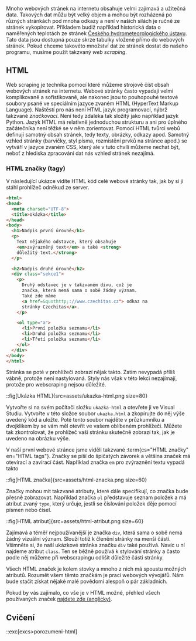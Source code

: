 Mnoho webových stránek na internetu obsahuje velmi zajímavá a užitečná data. Takových dat můžu být velký objem a mohou být rozházená po různých stránkách pod mnoha odkazy a není v našich silách je ručně ze stránek vykopírovat. Příkladem budiž například historická data o naměřených teplotách ze stránek [Českého hydrometeorologického ústavu](http://portal.chmi.cz/historicka-data/pocasi/uzemni-teploty). Tato data jsou dostupná pouze skrze tabulky vložené přímo do webových stránek. Pokud chceme takovéto množství dat ze stránek dostat do našeho programu, musíme použít takzvaný _web scraping_.

## HTML

Web scraping je technika pomocí které můžeme strojově číst obsah webových stránek na internetu. Webové stránky často vypadají velmi komplikovaně a sofistikovaně, ale nakonec jsou to pouhopouhé textové soubory psané ve speciálním jazyce zvaném HTML (HyperText Markup Language). Naštěstí pro nás není HTML jazyk programovací, nýbrž takzvaně _značkovací_. Není tedy zdaleka tak složitý jako například jazyk Python. Jazyk HTML má relativně jednoduchou strukturu a ani pro úplného začátečníka není těžké se v něm zorientovat. Pomocí HTML tvůrci webů definují samotný obsah stránek, tedy texty, obrázky, odkazy apod. Samotný vzhled stránky (barvičky, styl písma, rozmístění prvků na stránce apod.) se vytváří v jazyce zvaném CSS, který ale v tuto chvíli můžeme nechat být, neboť z hlediska zpracování dat nás vzhled stránek nezajímá.

### HTML značky (tagy)

V následující ukázce vidíte HTML kód celé webové stránky tak, jak by si ji stáhl prohlížeč odněkud ze server.

```html
<html>
<head>
  <meta charset="UTF-8">
  <title>Ukázka</title>
</head>
<body>
  <h1>Nadpis první úrovně</h1>
  <p>
    Text nějakého odstavce, který obsahuje
    <em>zvýrazněný text</em> a také <strong>
    důležitý text.</strong>
  </p>

  <h2>Nadpis druhé úrovně</h2>
  <div class="sekce1">
    <p>
      Druhý odstavec je v takzvaném divu, což je
      značka, která nemá sama o sobě žádný význam.
      Také zde máme
      <a href=&quothttp;://www.czechitas.cz"> odkaz na
      stránky Czechitas</a>.
    </p>

    <ol type="a">
      <li>První položka seznamu</li>
      <li>Druhá položka seznamu</li>
      <li>Třetí položka seznamu</li>
    </ol>
  </div>
</body>
</html>
```

Stránka se poté v prohlížeči zobrazí nějak takto. Zatím nevypadá příliš vábně, protože není nastylovaná. Styly nás však v této lekci nezajímají, protože pro webscraping nejsou důležité.

::fig[Ukázka HTML]{src=assets/ukazka-html.png size=80}

Vytvořte si na svém počítači složku `ukazka-html` a otevřete ji ve Visual Studiu. Vytvořte v této složce soubor `ukazka.html` a zkopírujte do něj výše uvedený kód a uložte. Poté tento soubor najděte v průzkumníku a dvojklikem by se vám měl otevřít ve vašem oblíbeném prohlížeči. Můžete tak zkontrolovat, že prohlížeč vaši stránku skutečně zobrazí tak, jak je uvedeno na obrázku výše.

V naší první webové stránce jsme viděli takzvané :term{cs="HTML značky" en="HTML tags"}. Značky se píší do špičatých závorek a většina značek má otevírací a zavírací část. Například značka `em` pro zvýraznění textu vypadá takto

::fig[HTML značka]{src=assets/html-znacka.png size=60}

Značky mohou mít takzvané atributy, které dále specifikují, co značka bude přesně zobrazovat. Například značka `ol` představuje seznam položek a má atribut zvaný `type`, který určuje, jestli se číslování položek děje pomocí písmen nebo čísel.

::fig[HTML atribut]{src=assets/html-atribut.png size=60}

Zajímavá a téměř nejpoužívanější je značka `div`, která sama o sobě nemá žádný vizuální význam. Slouží totiž k členění stránky na menší části. Všimněte si, že naší ukázkové stránka značku `div` také používá. Navíc u ní najdeme atribut `class`. Ten se běžně používá k stylování stránky a často podle něj můžeme při webscrapingu odlišit důležité části stránky.

Všech HTML značek je kolem stovky a mnoho z nich má spoustu možných atributů. Rozumět všem těmto značkám je prací webových vývojářů. Nám bude stačit získat nějaké malé povědomí alespoň o pár základních.

Pokud by vás zajímalo, co vše je v HTML možné, přehled všech používaných značek [najdete zde (anglicky)](https://developer.mozilla.org/en-US/docs/Web/HTML/Element).

## Cvičení
::exc[excs>porozumeni-html]

